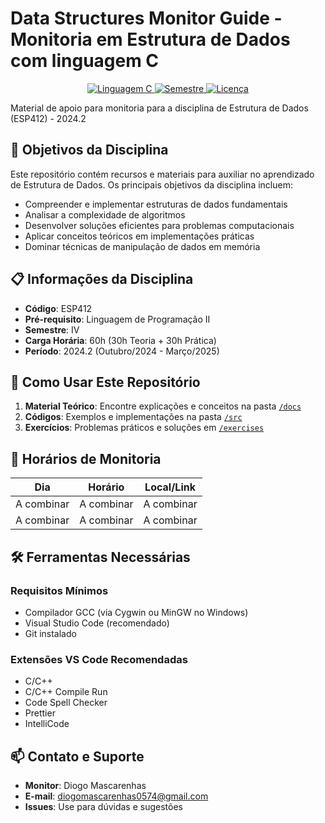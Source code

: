﻿# Data Structures Monitor Guide - Monitoria em Estrutura de Dados com linguagem C

<div align="center">
  <a href="https://github.com/topics/c">
    <img src="https://img.shields.io/badge/Linguagem-C-blue.svg" alt="Linguagem C">
  </a>
  <a href="https://github.com/topics/education">
    <img src="https://img.shields.io/badge/Semestre-2024.2-green.svg" alt="Semestre">
  </a>
  <a href="LICENSE">
    <img src="https://img.shields.io/badge/License-MIT-yellow.svg" alt="Licença">
  </a>
</div>

Material de apoio para monitoria para a disciplina de Estrutura de Dados (ESP412) - 2024.2

## 🎯 Objetivos da Disciplina

Este repositório contém recursos e materiais para auxiliar no aprendizado de Estrutura de Dados. Os principais objetivos da disciplina incluem:

- Compreender e implementar estruturas de dados fundamentais
- Analisar a complexidade de algoritmos
- Desenvolver soluções eficientes para problemas computacionais
- Aplicar conceitos teóricos em implementações práticas
- Dominar técnicas de manipulação de dados em memória

## 📋 Informações da Disciplina

- **Código**: ESP412
- **Pré-requisito**: Linguagem de Programação II
- **Semestre**: IV
- **Carga Horária**: 60h (30h Teoria + 30h Prática)
- **Período**: 2024.2 (Outubro/2024 - Março/2025)

## 🚀 Como Usar Este Repositório

1. **Material Teórico**: Encontre explicações e conceitos na pasta [`/docs`](/docs)
2. **Códigos**: Exemplos e implementações na pasta [`/src`](/src)
3. **Exercícios**: Problemas práticos e soluções em [`/exercises`](/exercises)

## 📅 Horários de Monitoria

| Dia        | Horário    | Local/Link |
| ---------- | ---------- | ---------- |
| A combinar | A combinar | A combinar |
| A combinar | A combinar | A combinar |

## 🛠️ Ferramentas Necessárias

### Requisitos Mínimos

- Compilador GCC (via Cygwin ou MinGW no Windows)
- Visual Studio Code (recomendado)
- Git instalado

### Extensões VS Code Recomendadas

- C/C++
- C/C++ Compile Run
- Code Spell Checker
- Prettier
- IntelliCode

## 📫 Contato e Suporte

- **Monitor**: Diogo Mascarenhas
- **E-mail**: diogomascarenhas0574@gmail.com
- **Issues**: Use para dúvidas e sugestões
